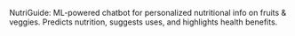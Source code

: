 NutriGuide: ML-powered chatbot for personalized nutritional info on fruits & veggies. Predicts nutrition, suggests uses, and highlights health benefits.
